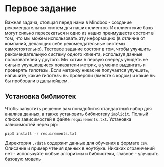 # Первое задание
Важная задача, стоящая перед нами в Mindbox - создание рекомендательных систем для наших клиентов. Их клиентские базы могут сильно пересекаться и одно из наших преимуществ состоит в том, что мы можем использовать эту информацию (в отличие от компаний, делающих себе рекомендательные системы самостоятельно). Тестовое задание состоит в том, чтобы улучшить рекомендательную систему одного клиента, используя данные пользователей у другого.
Мы хотим в первую очередь увидеть не сильно улучшившиеся показатели метрик, а умение выдвигать и проверять гипотезы. Если метрику никак не получается улучшить, напишите, какие гипотезы вы проверяли (вместе с кодом) и какие вы бы пробовали в дальнейшем.

## Установка библиотек
Чтобы запустить решение вам понадобится стандартный набор для анализа данных, а также установить библиотеку `implicit`.
Полный список зависимостей в файле `requirements.txt`.
Установка зависимостей через pip: 

`pip3 install -r requirements.txt`

Директория `./data` содержит данные для обучения в формате `csv`. Описание и пример чтения данных в ноутбуке.
Никаких ограничений нет - используйте любые алгоритмы и библиотеки, главное - улучшить базовую модель

